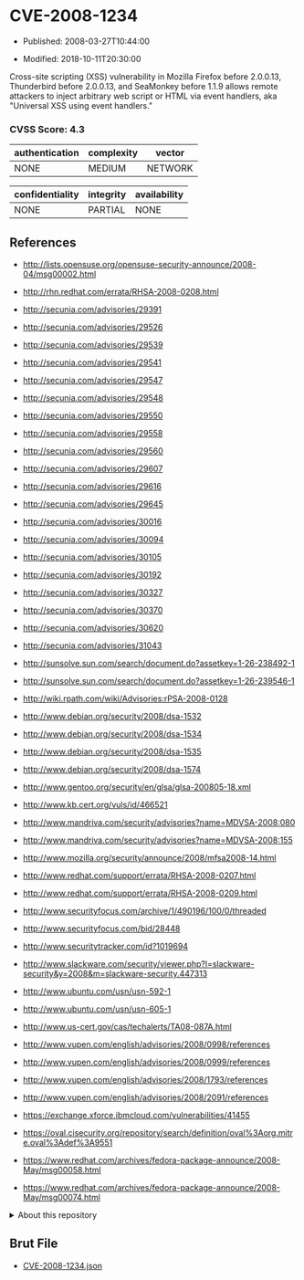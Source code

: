 # CVE-2008-1234

- Published: 2008-03-27T10:44:00

- Modified: 2018-10-11T20:30:00

Cross-site scripting (XSS) vulnerability in Mozilla Firefox before 2.0.0.13, Thunderbird before 2.0.0.13, and SeaMonkey before 1.1.9 allows remote attackers to inject arbitrary web script or HTML via event handlers, aka "Universal XSS using event handlers."

### CVSS Score: **4.3**

| authentication | complexity | vector |
| --- | --- | --- |
| NONE | MEDIUM | NETWORK |

| confidentiality | integrity | availability |
| --- | --- | --- |
| NONE | PARTIAL | NONE |

## References

* http://lists.opensuse.org/opensuse-security-announce/2008-04/msg00002.html

* http://rhn.redhat.com/errata/RHSA-2008-0208.html

* http://secunia.com/advisories/29391

* http://secunia.com/advisories/29526

* http://secunia.com/advisories/29539

* http://secunia.com/advisories/29541

* http://secunia.com/advisories/29547

* http://secunia.com/advisories/29548

* http://secunia.com/advisories/29550

* http://secunia.com/advisories/29558

* http://secunia.com/advisories/29560

* http://secunia.com/advisories/29607

* http://secunia.com/advisories/29616

* http://secunia.com/advisories/29645

* http://secunia.com/advisories/30016

* http://secunia.com/advisories/30094

* http://secunia.com/advisories/30105

* http://secunia.com/advisories/30192

* http://secunia.com/advisories/30327

* http://secunia.com/advisories/30370

* http://secunia.com/advisories/30620

* http://secunia.com/advisories/31043

* http://sunsolve.sun.com/search/document.do?assetkey=1-26-238492-1

* http://sunsolve.sun.com/search/document.do?assetkey=1-26-239546-1

* http://wiki.rpath.com/wiki/Advisories:rPSA-2008-0128

* http://www.debian.org/security/2008/dsa-1532

* http://www.debian.org/security/2008/dsa-1534

* http://www.debian.org/security/2008/dsa-1535

* http://www.debian.org/security/2008/dsa-1574

* http://www.gentoo.org/security/en/glsa/glsa-200805-18.xml

* http://www.kb.cert.org/vuls/id/466521

* http://www.mandriva.com/security/advisories?name=MDVSA-2008:080

* http://www.mandriva.com/security/advisories?name=MDVSA-2008:155

* http://www.mozilla.org/security/announce/2008/mfsa2008-14.html

* http://www.redhat.com/support/errata/RHSA-2008-0207.html

* http://www.redhat.com/support/errata/RHSA-2008-0209.html

* http://www.securityfocus.com/archive/1/490196/100/0/threaded

* http://www.securityfocus.com/bid/28448

* http://www.securitytracker.com/id?1019694

* http://www.slackware.com/security/viewer.php?l=slackware-security&y=2008&m=slackware-security.447313

* http://www.ubuntu.com/usn/usn-592-1

* http://www.ubuntu.com/usn/usn-605-1

* http://www.us-cert.gov/cas/techalerts/TA08-087A.html

* http://www.vupen.com/english/advisories/2008/0998/references

* http://www.vupen.com/english/advisories/2008/0999/references

* http://www.vupen.com/english/advisories/2008/1793/references

* http://www.vupen.com/english/advisories/2008/2091/references

* https://exchange.xforce.ibmcloud.com/vulnerabilities/41455

* https://oval.cisecurity.org/repository/search/definition/oval%3Aorg.mitre.oval%3Adef%3A9551

* https://www.redhat.com/archives/fedora-package-announce/2008-May/msg00058.html

* https://www.redhat.com/archives/fedora-package-announce/2008-May/msg00074.html

<details>
<summary>About this repository</summary> 

  This repository is part of the project [Live Hack CVE](https://github.com/Live-Hack-CVE). Main website can be found [www.live-hack.org](https://www.live-hack.org) 
  
  Made by [Sn0wAlice](https://github.com/Sn0wAlice) for the people that care about security and need to have a feed of the latest CVEs. Hope you enjoy it, don't forget to star the repo and follow me on [Twitter](https://twitter.com/Sn0wAlice) and [Github](https://github.com/Sn0wAlice). And that is my [personnal website](https://www.alice-snow.me/)

  - [Home Page](https://github.com/Live-Hack-CVE)
  - [Framework](https://github.com/Live-Hack-CVE/cve-framework)
  - [CVE database](https://github.com/Live-Hack-CVE/full_database)
  - [Changelog](https://github.com/Live-Hack-CVE/Changelog)
</details>

## Brut File

* [CVE-2008-1234.json](https://raw.githubusercontent.com/Live-Hack-CVE/full_database/main/cves/2008/CVE-2008-1234.json)


